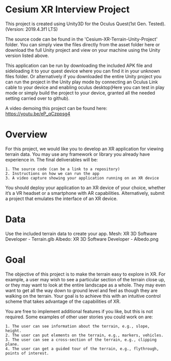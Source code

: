# Cesium XR Interview Project

This project is created using Unity3D for the Oculus Quest(1st Gen. Tested). (Version: 2019.4.3f1 LTS)

The source code can be found in the 'Cesium-XR-Terrain-Unity-Project' folder. You can simply view the files directly from the asset folder here or download the full Unity project and view on your machine using the Unity version listed above.

This application can be run by downloading the included APK file and sideloading it to your quest device where you can find it in your unknown files folder. Or alternatively if you downloaded the entire Unity project you can run the project in the Unity play mode by connecting an Oculus Link cable to your device and enabling oculus desktop(Here you can test in play mode or simply build the project to your device, granted all the needed setting carried over to github). 

A video demoing this project can be found here: https://youtu.be/eP_qCzppsg4 


# Overview

For this project, we would like you to develop an XR application for viewing terrain data. You
may use any framework or library you already have experience in. The final deliverables will be:

	1. The source code (can be a link to a repository)
	2. Instructions on how we can run the app
	3. A video capture showing your application running on an XR device

You should deploy your application to an XR device of your choice, whether it’s a VR headset or
a smartphone with AR capabilities. Alternatively, submit a project that emulates the interface of
an XR device.


# Data

Use the included terrain data to create your app.
	Mesh: XR 3D Software Developer - Terrain.glb
	Albedo: XR 3D Software Developer - Albedo.png


# Goal

The objective of this project is to make the terrain easy to explore in XR. For example, a user
may wish to see a particular section of the terrain close up, or they may want to look at the
entire landscape as a whole. They may even want to get all the way down to ground level and
feel as though they are walking on the terrain. Your goal is to achieve this with an intuitive
control scheme that takes advantage of the capabilities of XR.

You are free to implement additional features if you like, but this is not required. Some examples
of other user stories you could work on are:

	1. The user can see information about the terrain, e.g., slope, height.
	2. The user can put elements on the terrain, e.g., markers, vehicles.
	3. The user can see a cross-section of the terrain, e.g., clipping plane.
	4. The user can get a guided tour of the terrain, e.g., flythrough, points of interest.



